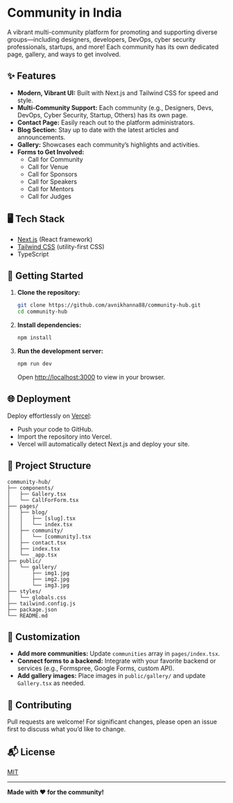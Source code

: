 # Community in India

A vibrant multi-community platform for promoting and supporting diverse groups—including designers, developers, DevOps, cyber security professionals, startups, and more! Each community has its own dedicated page, gallery, and ways to get involved.

## ✨ Features

- **Modern, Vibrant UI:** Built with Next.js and Tailwind CSS for speed and style.
- **Multi-Community Support:** Each community (e.g., Designers, Devs, DevOps, Cyber Security, Startup, Others) has its own page.
- **Contact Page:** Easily reach out to the platform administrators.
- **Blog Section:** Stay up to date with the latest articles and announcements.
- **Gallery:** Showcases each community’s highlights and activities.
- **Forms to Get Involved:**
  - Call for Community
  - Call for Venue
  - Call for Sponsors
  - Call for Speakers
  - Call for Mentors
  - Call for Judges

## 🖥️ Tech Stack

- [Next.js](https://nextjs.org/) (React framework)
- [Tailwind CSS](https://tailwindcss.com/) (utility-first CSS)
- TypeScript

## 🚀 Getting Started

1. **Clone the repository:**
   ```bash
   git clone https://github.com/avnikhanna88/community-hub.git
   cd community-hub
   ```

2. **Install dependencies:**
   ```bash
   npm install
   ```

3. **Run the development server:**
   ```bash
   npm run dev
   ```
   Open [http://localhost:3000](http://localhost:3000) to view in your browser.

## 🌐 Deployment

Deploy effortlessly on [Vercel](https://vercel.com/):

- Push your code to GitHub.
- Import the repository into Vercel.
- Vercel will automatically detect Next.js and deploy your site.

## 📁 Project Structure

```
community-hub/
├── components/
│   ├── Gallery.tsx
│   └── CallForForm.tsx
├── pages/
│   ├── blog/
│   │   ├── [slug].tsx
│   │   └── index.tsx
│   ├── community/
│   │   └── [community].tsx
│   ├── contact.tsx
│   ├── index.tsx
│   └── _app.tsx
├── public/
│   └── gallery/
│       ├── img1.jpg
│       ├── img2.jpg
│       └── img3.jpg
├── styles/
│   └── globals.css
├── tailwind.config.js
├── package.json
└── README.md
```

## 📝 Customization

- **Add more communities:** Update `communities` array in `pages/index.tsx`.
- **Connect forms to a backend:** Integrate with your favorite backend or services (e.g., Formspree, Google Forms, custom API).
- **Add gallery images:** Place images in `public/gallery/` and update `Gallery.tsx` as needed.

## 🙌 Contributing

Pull requests are welcome! For significant changes, please open an issue first to discuss what you’d like to change.

## 📬 License

[MIT](LICENSE)

---

**Made with ❤️ for the community!**
